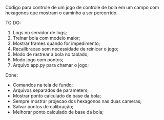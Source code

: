 Codigo para controle de um jogo de controle de bola em um campo com hexagonos que mostram o caminho a ser percorrido.


TO DO:
1. Logs no servidor de logs;
2. Treinar bola com modelo maior;
3. Mostrar frames quando for impedimento;
4. Recalibracao sem necessidade de reinicar o jogo; 
5. Modo de rastrear a bola no tablado;
6. Modo jogo com pontos;
7. Arquivo app.py para chamar o jogo;

Done:

* Comandos na tela de fundo;
* Arquivos separados de parameters;
* Mostrar ponto calculado de base da bola;
* Sempre mostrar projecao dos hexagonos nas duas cameras;
* Salvar pontos de calibração;
* Melhorar ponto calculado de base da bola;
